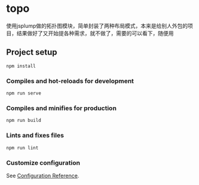 # topo
使用jsplump做的拓扑图模块，简单封装了两种布局模式，本来是给别人外包的项目，结果做好了又开始提各种需求，就不做了，需要的可以看下，随便用

## Project setup
```
npm install
```

### Compiles and hot-reloads for development
```
npm run serve
```

### Compiles and minifies for production
```
npm run build
```

### Lints and fixes files
```
npm run lint
```

### Customize configuration
See [Configuration Reference](https://cli.vuejs.org/config/).
